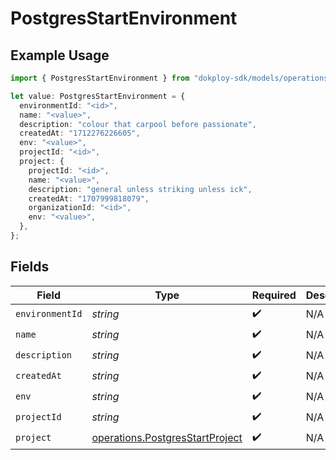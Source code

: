 # PostgresStartEnvironment

## Example Usage

```typescript
import { PostgresStartEnvironment } from "dokploy-sdk/models/operations";

let value: PostgresStartEnvironment = {
  environmentId: "<id>",
  name: "<value>",
  description: "colour that carpool before passionate",
  createdAt: "1712276226605",
  env: "<value>",
  projectId: "<id>",
  project: {
    projectId: "<id>",
    name: "<value>",
    description: "general unless striking unless ick",
    createdAt: "1707999818079",
    organizationId: "<id>",
    env: "<value>",
  },
};
```

## Fields

| Field                                                                              | Type                                                                               | Required                                                                           | Description                                                                        |
| ---------------------------------------------------------------------------------- | ---------------------------------------------------------------------------------- | ---------------------------------------------------------------------------------- | ---------------------------------------------------------------------------------- |
| `environmentId`                                                                    | *string*                                                                           | :heavy_check_mark:                                                                 | N/A                                                                                |
| `name`                                                                             | *string*                                                                           | :heavy_check_mark:                                                                 | N/A                                                                                |
| `description`                                                                      | *string*                                                                           | :heavy_check_mark:                                                                 | N/A                                                                                |
| `createdAt`                                                                        | *string*                                                                           | :heavy_check_mark:                                                                 | N/A                                                                                |
| `env`                                                                              | *string*                                                                           | :heavy_check_mark:                                                                 | N/A                                                                                |
| `projectId`                                                                        | *string*                                                                           | :heavy_check_mark:                                                                 | N/A                                                                                |
| `project`                                                                          | [operations.PostgresStartProject](../../models/operations/postgresstartproject.md) | :heavy_check_mark:                                                                 | N/A                                                                                |